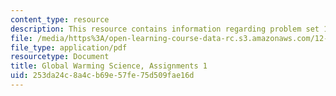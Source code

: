 ```yaml
---
content_type: resource
description: This resource contains information regarding problem set 1.
file: /media/https%3A/open-learning-course-data-rc.s3.amazonaws.com/12-340-global-warming-science-spring-2012/253da24c8a4cb69e57fe75d509fae16d_MIT12_340S12_PS1.pdf
file_type: application/pdf
resourcetype: Document
title: Global Warming Science, Assignments 1
uid: 253da24c-8a4c-b69e-57fe-75d509fae16d
---
```

